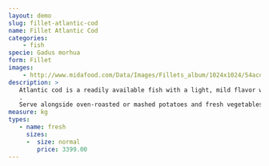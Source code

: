 ```yaml
---
layout: demo
slug: fillet-atlantic-cod
name: Fillet Atlantic Cod
categories:
    - fish
specie: Gadus morhua
form: Fillet
images:
    - http://www.midafood.com/Data/Images/Fillets_album/1024x1024/54acdeb248c7a464.jpg
description: >
   Atlantic cod is a readily available fish with a light, mild flavor which lends itself to a variety of preparations,Cod can also be lightly coated and pan-fried or oven-roasted to create savory meals.
   .
   Serve alongside oven-roasted or mashed potatoes and fresh vegetables for a healthy and delicious meal.
measure: kg
types:
   - name: fresh
     sizes:
     -  size: normal
        price: 3399.00
---
```

